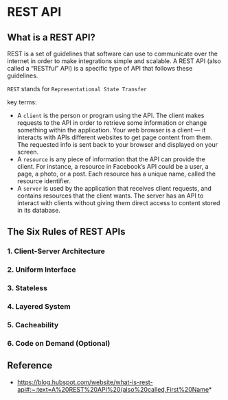 # REST API

## What is a REST API?

REST is a set of guidelines that software can use to communicate over the internet in order to make integrations simple and scalable. A REST API (also called a “RESTful” API) is a specific type of API that follows these guidelines.

`REST` stands for `Representational State Transfer`

key terms:
  - A `client` is the person or program using the API. The client makes requests to the API in order to retrieve some information or change something within the application. Your web browser is a client — it interacts with APIs different websites to get page content from them. The requested info is sent back to your browser and displayed on your screen.
  - A `resource` is any piece of information that the API can provide the client. For instance, a resource in Facebook’s API could be a user, a page, a photo, or a post. Each resource has a unique name, called the resource identifier.
  - A `server` is used by the application that receives client requests, and contains resources that the client wants. The server has an API to interact with clients without giving them direct access to content stored in its database.



## The Six Rules of REST APIs

### 1. Client-Server Architecture



### 2. Uniform Interface



### 3. Stateless



### 4. Layered System



### 5. Cacheability



### 6. Code on Demand (Optional)



## Reference

* https://blog.hubspot.com/website/what-is-rest-api#:~:text=A%20REST%20API%20(also%20called,First%20Name*
